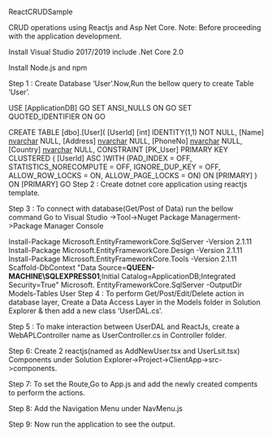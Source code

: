 ReactCRUDSample

CRUD operations using Reactjs and Asp Net Core.
Note:
Before proceeding with the application development.

Install Visual Studio 2017/2019 include .Net Core 2.0

Install Node.js and npm

Step 1 :
Create Database ‘User’.Now,Run the bellow query to create Table ‘User’.

USE [ApplicationDB]
GO
SET ANSI_NULLS ON
GO
SET QUOTED_IDENTIFIER ON
GO

CREATE TABLE [dbo].[User](
	[UserId] [int] IDENTITY(1,1) NOT NULL,
	[Name] [nvarchar](50) NULL,
	[Address] [nvarchar](50) NULL,
	[PhoneNo] [nvarchar](50) NULL,
	[Country] [nvarchar](50) NULL,
 CONSTRAINT [PK_User] PRIMARY KEY CLUSTERED 
(
	[UserId] ASC
)WITH (PAD_INDEX = OFF, STATISTICS_NORECOMPUTE = OFF, IGNORE_DUP_KEY = OFF, ALLOW_ROW_LOCKS = ON, ALLOW_PAGE_LOCKS = ON) ON [PRIMARY]
) ON [PRIMARY]
GO
Step 2 :
Create dotnet core application using reactjs template.

Step 3 :
To connect with database(Get/Post of Data) run the bellow command
Go to Visual Studio ->Tool->Nuget Package Managerment->Package Manager Console

Install-Package Microsoft.EntityFrameworkCore.SqlServer -Version 2.1.11
Install-Package Microsoft.EntityFrameworkCore.Design -Version 2.1.11
Install-Package Microsoft.EntityFrameworkCore.Tools -Version 2.1.11
Scaffold-DbContext "Data Source=**QUEEN-MACHINE\SQLEXPRESS01**;Initial Catalog=ApplicationDB;Integrated Security=True" Microsoft.
 EntityFrameworkCore.SqlServer -OutputDir Models-Tables User
Step 4 :
To perform Get/Post/Edit/Delete action in database layer,
Create a Data Access Layer in the Models folder in Solution Explorer & then add a new class ‘UserDAL.cs’.

Step 5 :
To make interaction between UserDAL and ReactJs, create a WebAPLController name as UserController.cs in Controller folder.

Step 6:
Create 2 reactjs(named as AddNewUser.tsx and UserLsit.tsx) Components under Solution Explorer->Project->ClientApp->src->components.

Step 7:
To set the Route,Go to App.js and add the newly created compents to perform the actions.

Step 8:
Add the Navigation Menu under NavMenu.js

Step 9:
Now run the application to see the output.
